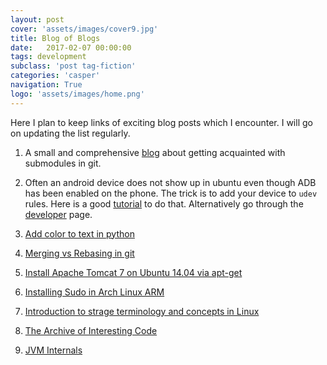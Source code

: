 ```yaml
---
layout: post
cover: 'assets/images/cover9.jpg'
title: Blog of Blogs
date:   2017-02-07 00:00:00
tags: development
subclass: 'post tag-fiction'
categories: 'casper'
navigation: True
logo: 'assets/images/home.png'
---
```


Here I plan to keep links of exciting blog posts which I encounter. I will go on updating the list regularly. 

1. A small and comprehensive [blog](https://johnleach.co.uk/words/323/git-submodules-in-n-easy-steps) about getting acquainted with submodules in git. 

2. Often an android device does not show up in ubuntu even though ADB has been enabled on the phone. The trick is to add your device to `udev` rules. Here is a good [tutorial](http://bernaerts.dyndns.org/android/339-android-oneplustwo-oneplusx-enable-adb-mtp-detection-ubuntu-trusty) to do that. Alternatively go through the [developer](https://developer.android.com/studio/run/device.html) page. 

3. [Add color to text in python](http://ozzmaker.com/add-colour-to-text-in-python/)

4. [Merging vs Rebasing in git](https://www.atlassian.com/git/tutorials/merging-vs-rebasing)

5. [Install Apache Tomcat 7 on Ubuntu 14.04 via apt-get](https://www.digitalocean.com/community/tutorials/how-to-install-apache-tomcat-7-on-ubuntu-14-04-via-apt-get)

6. [Installing Sudo in Arch Linux ARM](https://www.reddit.com/r/raspberry_pi/comments/4skwiq/arch_linux_arm_tutorial_part_2_installing_sudo/?st=j3ag3dpv&sh=537cfee1)

7. [Introduction to strage terminology and concepts in Linux](https://www.digitalocean.com/community/tutorials/an-introduction-to-storage-terminology-and-concepts-in-linux)

8. [The Archive of Interesting Code](http://keithschwarz.com)

9. [JVM Internals](http://blog.jamesdbloom.com/JVMInternals.html)